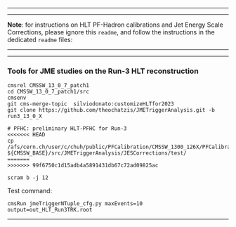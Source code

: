 ----------
----------

**Note**: for instructions on HLT PF-Hadron calibrations and Jet Energy Scale Corrections,
please ignore this `readme`, and follow the instructions in the dedicated `readme` files:


----------
----------

### Tools for JME studies on the Run-3 HLT reconstruction

```
cmsrel CMSSW_13_0_7_patch1
cd CMSSW_13_0_7_patch1/src
cmsenv
git cms-merge-topic  silviodonato:customizeHLTfor2023
git clone https://github.com/theochatzis/JMETriggerAnalysis.git -b run3_13_0_X

# PFHC: preliminary HLT-PFHC for Run-3
<<<<<<< HEAD
cp /afs/cern.ch/user/c/chuh/public/PFCalibration/CMSSW_1300_126X/PFCalibration.db ${CMSSW_BASE}/src/JMETriggerAnalysis/JESCorrections/test/
=======
>>>>>>> 99f6750c1d15adb4a5891431db67c72ad09825ac

scram b -j 12
```

Test command:
```
cmsRun jmeTriggerNTuple_cfg.py maxEvents=10 output=out_HLT_Run3TRK.root

```

----------
